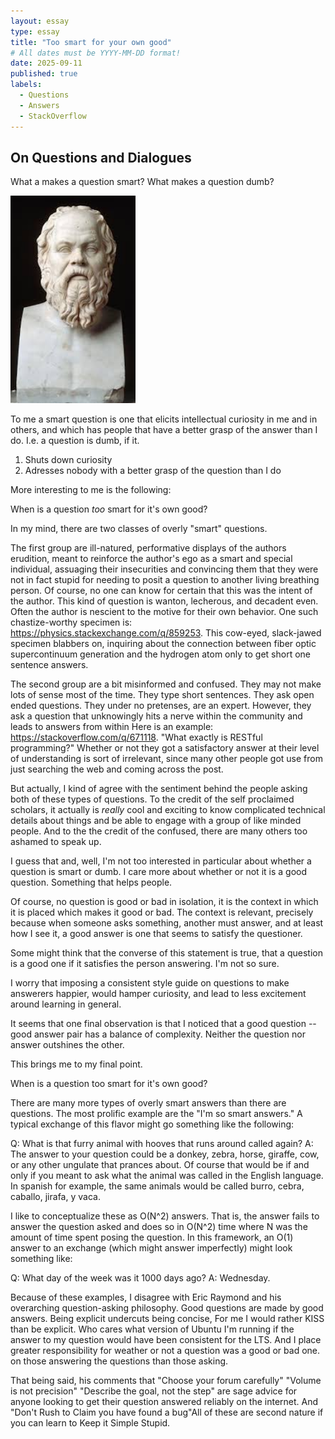 ```yaml
---
layout: essay
type: essay
title: "Too smart for your own good"
# All dates must be YYYY-MM-DD format!
date: 2025-09-11
published: true
labels:
  - Questions
  - Answers
  - StackOverflow
---
```

## On Questions and Dialogues
What a makes a question smart? What makes a question dumb?

<img width="200px" class="rounded float-start pe-4" src="../img/toosmartforyourowngood/socrates.png">



To me a smart question is one that elicits intellectual curiosity in me and in others, and which has people that have a better grasp of the answer than I do. I.e. a question is dumb, if it. 

1. Shuts down curiosity
2. Adresses nobody with a better grasp of the question than I do

More interesting to me is the following:

When is a question *too* smart for it's own good? 

In my mind, there are two classes of overly "smart" questions.

The first group are ill-natured, performative displays of the authors erudition, meant to reinforce the author's ego as a smart and special individual, assuaging their insecurities and convincing them that they were not in fact stupid for needing to posit a question to another living breathing person. Of course, no one can know for certain that this was the intent of the author. This kind of question is wanton, lecherous, and decadent even. Often the author is nescient to the motive for their own behavior. One such chastize-worthy specimen is: https://physics.stackexchange.com/q/859253. This cow-eyed, slack-jawed specimen blabbers on, inquiring about the connection between fiber optic supercontinuum generation and the hydrogen atom only to get short one sentence answers.

The second group are a bit misinformed and confused. They may not make lots of sense most of the time. They type short sentences. They ask open ended questions. They under no pretenses, are an expert. However, they ask a question that unknowingly hits a nerve within the community and leads to answers from within Here is an example: https://stackoverflow.com/q/671118. "What exactly is RESTful programming?" Whether or not they got a satisfactory answer at their level of understanding is sort of irrelevant, since many other people got use from just searching the web and coming across the post.

But actually, I kind of agree with the sentiment behind the people asking both of these types of questions. To the credit of the self proclaimed scholars, it actually is *really* cool and exciting to know complicated technical details about things and be able to engage with a group of like minded people. And to the the credit of the confused, there are many others too ashamed to speak up.

I guess that and, well, I'm not too interested in particular about whether a question is smart or dumb. I care more about whether or not it is a good question. Something that helps people.

Of course, no question is good or bad in isolation, it is the context in which it is placed which makes it good or bad. The context is relevant, precisely because when someone asks something, another must answer, and at least how I see it, a good answer is one that seems to satisfy the questioner. 

Some might think that the converse of this statement is true, that a question is a good one if it satisfies the person answering. I'm not so sure.

I worry that imposing a consistent style guide on questions to make answerers happier, would hamper curiosity, and lead to less excitement around learning in general.

It seems that one final observation is that I noticed that a good question -- good answer pair has a balance of complexity. Neither the question nor answer outshines the other. 

This brings me to my final point. 

When is a question too smart for it's own good?

There are many more types of overly smart answers than there are questions. The most prolific example are the "I'm so smart answers." A typical exchange of this flavor might go something like the following:

Q: What is that furry animal with hooves that runs around called again?
A: The answer to your question could be a donkey, zebra, horse, giraffe, cow, or any other ungulate that prances about. Of course that would be if and only if you meant to ask what the animal was called in the English language. In spanish for example, the same animals would be called burro, cebra, caballo, jirafa, y vaca. 

I like to conceptualize these as O(N^2) answers. That is, the answer fails to answer the question asked and does so in O(N^2) time where N was the amount of time spent posing the question. In this framework, an O(1) answer to an exchange (which might answer imperfectly) might look something like:

Q: What day of the week was it 1000 days ago?
A: Wednesday.

Because of these examples, I disagree with Eric Raymond and his overarching question-asking philosophy. Good questions are made by good answers. Being explicit undercuts being concise, 
For me I would rather KISS than be explicit. Who cares what version of Ubuntu I'm running if the answer to my question would have been consistent for the LTS. And I place greater responsibility for weather or not a question was a good or bad one. on those answering the questions than those asking. 

That being said, his comments that "Choose your forum carefully" "Volume is not precision" "Describe the goal, not the step" are sage advice for anyone looking to get their question answered reliably on the internet. And "Don't Rush to Claim you have found a bug"All of these are second nature if you can learn to Keep it Simple Stupid.




